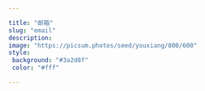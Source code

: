 ```yaml
---

title: "邮箱"
slug: "email"
description: 
image: "https://picsum.photos/seed/youxiang/800/600"
style:
 background: "#3a2d8f"
 color: "#fff"

---
```

